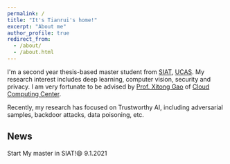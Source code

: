 ```yaml
---
permalink: /
title: "It's Tianrui's home!"
excerpt: "About me"
author_profile: true
redirect_from: 
  - /about/
  - /about.html
---
```


I'm a second year thesis-based master student from [SIAT](https://www.siat.ac.cn/), [UCAS](https://www.ucas.ac.cn/). 
My research interest includes deep learning, computer vision, security and privacy.
I am very fortunate to be advised by [Prof. Xitong Gao](https://admk.github.io/) of [Cloud Computing Center](http://cloud.siat.ac.cn/cloud/).

Recently,  my research has focused on Trustworthy AI, including adversarial samples, backdoor attacks, data poisoning, etc.

## News

Start My master in SIAT!😄 9.1.2021
